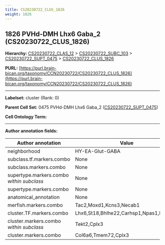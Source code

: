 ```yaml
---
title: CS20230722_CLUS_1826
weight: 1826
---
```

## 1826 PVHd-DMH Lhx6 Gaba_2 (CS20230722_CLUS_1826)
<b>Hierarchy: </b>
[CS20230722_CLAS_12](../CS20230722_CLAS_12) >
[CS20230722_SUBC_103](../CS20230722_SUBC_103) >
[CS20230722_SUPT_0475](../CS20230722_SUPT_0475) >
[CS20230722_CLUS_1826](../CS20230722_CLUS_1826)

**PURL:** [https://purl.brain-bican.org/taxonomy/CCN20230722/CS20230722_CLUS_1826](https://purl.brain-bican.org/taxonomy/CCN20230722/CS20230722_CLUS_1826)

---


**Labelset:** cluster (Rank: 0)

**Parent Cell Set:** 0475 PVHd-DMH Lhx6 Gaba_2 ([CS20230722_SUPT_0475](../CS20230722_SUPT_0475))



**Cell Ontology Term:** 

[MARKER GENES.]: #


---

[TRANSFERRED ANNOTATIONS.]: #


[AUTHOR ANNOTATION FIELDS.]: #


**Author annotation fields:**

| Author annotation | Value |
|-------------------|-------|
|neighborhood|HY-EA-Glut-GABA|
|subclass.tf.markers.combo|None|
|subclass.markers.combo|None|
|supertype.markers.combo _within subclass_|None|
|supertype.markers.combo|None|
|anatomical_annotation|None|
|merfish.markers.combo|Tac2,Moxd1,Kcns3,Necab1|
|cluster.TF.markers.combo|Lhx6,St18,Bhlhe22,Carhsp1,Npas1,L3mbtl4|
|cluster.markers.combo _within subclass_|Tekt2,Cplx3|
|cluster.markers.combo|Col6a6,Tmem72,Cplx3|

